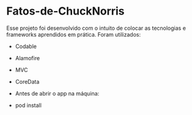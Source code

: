 # Fatos-de-ChuckNorris

Esse projeto foi desenvolvido com o intuito de colocar as tecnologias e frameworks aprendidos em prática.
Foram utilizados: 
- Codable
- Alamofire
- MVC
- CoreData

- Antes de abrir o app na máquina:
- pod install
